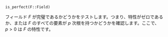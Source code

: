 ```
is_perfect(F::Field)
```

フィールド $F$ が完璧であるかどうかをテストします。つまり、特性がゼロであるか、または $F$ のすべての要素が $p$ 次根を持つかどうかを確認します。ここで、$p > 0$ は $F$ の特性です。
